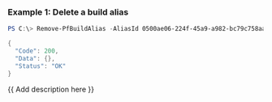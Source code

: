 ### Example 1: Delete a build alias
```powershell
PS C:\> Remove-PfBuildAlias -AliasId 0500ae06-224f-45a9-a982-bc79c758aa0d | ConvertTo-Json

{
  "Code": 200,
  "Data": {},
  "Status": "OK"
}
```

{{ Add description here }}

